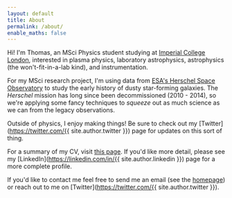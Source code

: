 ```yaml
---
layout: default
title: About
permalink: /about/
enable_maths: false
---
```


Hi! I'm Thomas, an MSci Physics student studying at [Imperial College London](https://imperial.ac.uk/), interested in plasma physics, laboratory astrophysics, astrophysics (the won't-fit-in-a-lab kind), and instrumentation.

For my MSci research project, I'm using data from [ESA's Herschel Space Observatory](https://www.cosmos.esa.int/web/herschel/home) to study the early history of dusty star-forming galaxies. The *Herschel* mission has long since been decommissioned (2010 - 2014), so we're applying some fancy techniques to *squeeze* out as much science as we can from the legacy observations.

Outside of physics, I enjoy making things! Be sure to check out my [Twitter](https://twitter.com/{{ site.author.twitter }}) page for updates on this sort of thing.

For a summary of my CV, visit [this page](/cv). If you'd like more detail, please see my [LinkedIn](https://linkedin.com/in/{{ site.author.linkedin }}) page for a more complete profile.

If you'd like to contact me feel free to send me an email (see the [homepage](/)) or reach out to me on [Twitter](https://twitter.com/{{ site.author.twitter }}).
